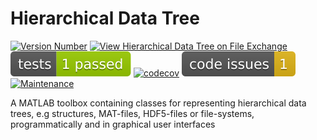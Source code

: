 # Hierarchical Data Tree
[![Version Number](https://img.shields.io/github/v/release/ehennestad/hierarchical-data-tree-matlab?label=version)](https://github.com/ehennestad/hierarchical-data-tree-matlab/releases/latest)
[![View Hierarchical Data Tree on File Exchange](https://www.mathworks.com/matlabcentral/images/matlab-file-exchange.svg)](https://www.mathworks.com/matlabcentral/fileexchange/YOUR_FEX_ID)
[![MATLAB Tests](.github/badges/tests.svg)](https://github.com/ehennestad/hierarchical-data-tree-matlab/actions/workflows/run_tests.yml)
[![codecov](https://codecov.io/gh/ehennestad/hierarchical-data-tree-matlab/graph/badge.svg?token=JRVAYITEOW)](https://codecov.io/gh/ehennestad/hierarchical-data-tree-matlab)
[![MATLAB Code Issues](.github/badges/code_issues.svg)](https://github.com/ehennestad/hierarchical-data-tree-matlab/security/code-scanning)
[![Maintenance](https://img.shields.io/badge/Maintained%3F-yes-green.svg)](https://gitHub.com/ehennestad/hierarchical-data-tree-matlab/graphs/commit-activity)

A MATLAB toolbox containing classes for representing hierarchical data trees, e.g structures, MAT-files, HDF5-files or file-systems, programmatically and in graphical user interfaces
